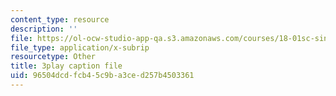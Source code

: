 ```yaml
---
content_type: resource
description: ''
file: https://ol-ocw-studio-app-qa.s3.amazonaws.com/courses/18-01sc-single-variable-calculus-fall-2010/96504dcdfcb45c9ba3ced257b4503361_BSAA0akmPEU.vtt
file_type: application/x-subrip
resourcetype: Other
title: 3play caption file
uid: 96504dcd-fcb4-5c9b-a3ce-d257b4503361
---
```

